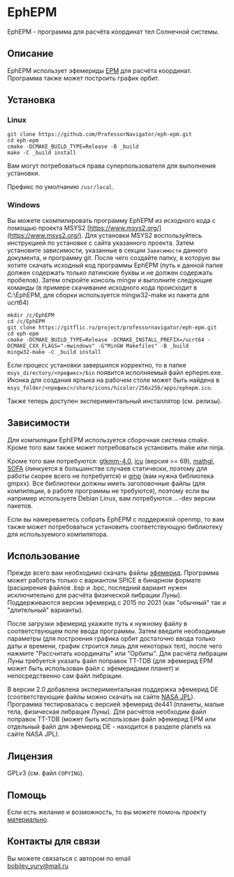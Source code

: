# EphEPM
EphEPM - программа для расчёта координат тел Солнечной системы.

## Описание
EphEPM использует эфемериды [EPM](https://iaaras.ru/dept/ephemeris/epm/) для расчёта координат. Программа также может построить график орбит.

## Установка
### Linux

`git clone https://github.com/ProfessorNavigator/eph-epm.git`\
`cd eph-epm`\
`cmake -DCMAKE_BUILD_TYPE=Release -B _build`\
`make -C _build install`

Вам могут потребоваться права суперпользователя для выполнения установки.

Префикс по умолчанию `/usr/local`.

### Windows

Вы можете скомпилировать программу EphEPM из исходного кода с помощью проекта MSYS2 [https://www.msys2.org/](https://www.msys2.org/). Для установки MSYS2 воспользуйтесь инструкцией по установке с сайта указанного проекта. Затем установите зависимости, указанные в секции `Зависимости` данного документа, и программу git. После чего создайте папку, в которую вы хотите скачать исходный код программы EphEPM (путь к данной папке должен содержать только латинские буквы и не должен содержать пробелов). Затем откройте консоль mingw и выполните следующие команды (в примере скачивание исходного кода происходит в C:\EphEPM, для сборки используется mingw32-make из пакета для ucrt64)

`mkdir /c/EphEPM`\
`cd /c/EphEPM`\
`git clone https://gitflic.ru/project/professornavigator/eph-epm.git`\
`cd eph-epm`\
`cmake -DCMAKE_BUILD_TYPE=Release -DCMAKE_INSTALL_PREFIX=/ucrt64 -DCMAKE_CXX_FLAGS="-mwindows" -G"MinGW Makefiles" -B _build`\
`mingw32-make -C _build install`

Если процесс установки завершился корректно, то в папке `msys_directory/<префикс>/bin` появится исполняемый файл ephepm.exe. Иконка для создания ярлыка на рабочем столе может быть найдена в `msys_folder/<префикс>/share/icons/hicolor/256x256/apps/ephepm.ico`.

Также теперь доступен экспериментальный инсталлятор (см. релизы). 

## Зависимости

Для компиляции EphEPM используется сборочная система cmake. Кроме того вам также может потребоваться установить make или ninja.

Кроме того вам потребуются: [gtkmm-4.0](http://www.gtkmm.org/), [icu](https://icu.unicode.org/) (версия >= 69), [mathgl](http://mathgl.sourceforge.net/), [SOFA](https://iausofa.org/) (линкуется в большинстве случаев статически, поэтому для работы скорее всего не потребуется) и [gmp](https://gmplib.org/) (вам нужна библиотека gmpxx). Все библиотеки должны иметь заголовочные файлы (для компиляции, в работе программы не требуются), поэтому если вы например используете Debian Linux, вам потребуются ...-dev версии пакетов.

Если вы намереваетесь собрать EphEPM с поддержкой openmp, то вам также может потребоваться установить соответствующую библиотеку для используемого компилятора.

## Использование

Прежде всего вам необходимо скачать файлы [эфемерид](https://ftp.iaaras.ru/pub/epm/). Программа может работать только с вариантом SPICE в бинарном формате (расширения файлов .bsp и .bpc, последний вариант нужен исключительно для расчёта физической либрации Луны). Поддерживаются версии эфемерид с 2015 по 2021 (как "обычный" так и "длительный" варианты).

После загрузки эфемерид укажите путь к нужному файлу в соответствующем поле ввода программы. Затем введите необходимые параметры (для построения графика орбит достаточно ввода только даты и времени, график строится лишь для некоторых тел), после чего нажмите "Рассчитать координаты" или "Орбиты". Для расчёта либрации Луны требуется указать файл поправок TT-TDB (для эфемерид EPM может быть использован файл с эфемеридами планет) и непосредственно сам файл либрации.

В версии 2.0 добавлена экспериментальная поддержка эфемерид DE (соответствующие файлы можно скачать на сайте [NASA JPL](https://ssd.jpl.nasa.gov/ftp/eph/)). Программа тестировалась с версией эфемерид de441 (планеты, малые тела, физическая либрация Луны). Для расчётов необходим файл поправок TT-TDB (может быть использован файл эфемерид EPM или отдельный файл для эфемерид DE - находится в разделе planets на сайте NASA JPL).

## Лицензия

GPLv3 (см. файл `COPYING`).

## Помощь

Если есть желание и возможность, то вы можете помочь проекту [материально](https://yoomoney.ru/to/4100117795409573).

## Контакты для связи

Вы можете связаться с автором по email \
bobilev_yury@mail.ru